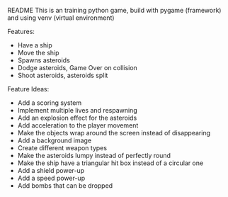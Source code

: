 README
This is an training python game, build with pygame (framework) and using venv (virtual environment)

Features:
- Have a ship
- Move the ship
- Spawns asteroids
- Dodge asteroids, Game Over on collision
- Shoot asteroids, asteroids split

Feature Ideas:
- Add a scoring system
- Implement multiple lives and respawning
- Add an explosion effect for the asteroids
- Add acceleration to the player movement
- Make the objects wrap around the screen instead of disappearing
- Add a background image
- Create different weapon types
- Make the asteroids lumpy instead of perfectly round
- Make the ship have a triangular hit box instead of a circular one
- Add a shield power-up
- Add a speed power-up
- Add bombs that can be dropped